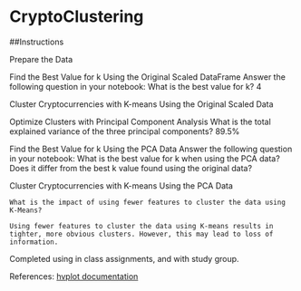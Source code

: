 # CryptoClustering
##Instructions

Prepare the Data

Find the Best Value for k Using the Original Scaled DataFrame
    Answer the following question in your notebook: What is the best value for k?  4

Cluster Cryptocurrencies with K-means Using the Original Scaled Data

Optimize Clusters with Principal Component Analysis
    What is the total explained variance of the three principal components? 89.5%

Find the Best Value for k Using the PCA Data
    Answer the following question in your notebook:
    What is the best value for k when using the PCA data?
    Does it differ from the best k value found using the original data?


Cluster Cryptocurrencies with K-means Using the PCA Data

    What is the impact of using fewer features to cluster the data using K-Means?

    Using fewer features to cluster the data using K-means results in tighter, more obvious clusters. However, this may lead to loss of information.


Completed using in class assignments, and with study group.

References: [hvplot documentation](https://hvplot.holoviz.org/getting_started/hvplot.html)